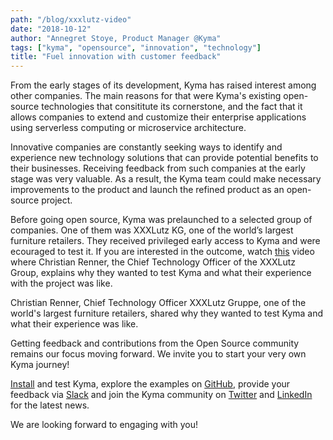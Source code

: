 ```yaml
---
path: "/blog/xxxlutz-video"
date: "2018-10-12"
author: "Annegret Stoye, Product Manager @Kyma"
tags: ["kyma", "opensource", "innovation", "technology"]
title: "Fuel innovation with customer feedback"
---
```



From the early stages of its development, Kyma has raised interest among other companies. The main reasons for that were Kyma's existing open-source technologies that consititute its cornerstone, and the fact that it allows companies to extend and customize their enterprise applications using serverless computing or microservice architecture.

Innovative companies are constantly seeking ways to identify and experience new technology solutions that can provide potential benefits to their businesses. Receiving feedback from such companies at the early stage was very valuable. As a result, the Kyma team could make necessary improvements to the product and launch the refined product as an open-source project. 

Before going open source, Kyma was prelaunched to a selected group of companies. One of them was XXXLutz KG, one of the world’s largest furniture retailers. They received privileged early access to Kyma and were ecouraged to test it. If you are interested in the outcome, watch [this](https://youtu.be/rxeE05NopZI) video where Christian Renner, the Chief Technology Officer of the XXXLutz Group, explains why they wanted to test Kyma and what their experience with the project was like.



Christian Renner, Chief Technology Officer XXXLutz Gruppe, one of the world&#39;s largest furniture retailers, shared why they wanted to test Kyma and what their experience was like.

Getting feedback and contributions from the Open Source community remains our focus moving forward. We invite you to start your very own Kyma journey!

[Install](https://kyma-project.io/docs/root/kyma#installation-installation) and test Kyma, explore the examples on [GitHub](https://github.com/kyma-project), provide your feedback via [Slack](https://join.slack.com/t/kyma-community/shared_invite/enQtNDAwNzE4Mjk2NDE3LTJhOTlmZjM5YzkwNmEzNmY3ZjE2MTU2OTMxOGE4ZDM0MmU4ZWRkZGJiODgzNmRmMTYxMDYwNjZiMDAwMTA2OWM) and join the Kyma community on [Twitter](https://twitter.com/kymaproject) and [LinkedIn](https://www.linkedin.com/authwall?trk=ripf&amp;trkInfo=AQFL2ZrSEnYW9gAAAWd9pfdAKay9_IjJ5fE58rtE5CvgTVY1LQicYsSOd52ICurd4z7RsU4dhbqiMrP5IKO70z1OmhxEUJyreAQsmDllpNYlAY334UVCr-5T7_cvzf15RfP5LtA=&amp;originalReferer=&amp;sessionRedirect=https%3A%2F%2Fwww.linkedin.com%2Fcompany%2Fkyma-project%2F) for the latest news.

We are looking forward to engaging with you!
